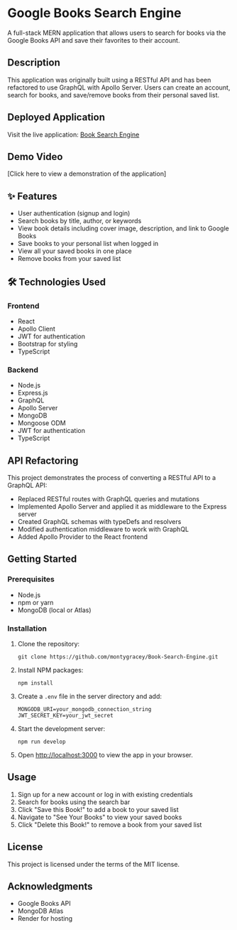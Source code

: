 # Google Books Search Engine

A full-stack MERN application that allows users to search for books via the Google Books API and save their favorites to their account.

##  Description

This application was originally built using a RESTful API and has been refactored to use GraphQL with Apollo Server. Users can create an account, search for books, and save/remove books from their personal saved list.

##  Deployed Application

Visit the live application: [Book Search Engine](https://book-search-engine-d373.onrender.com/)

##  Demo Video

[Click here to view a demonstration of the application]

## ✨ Features

- User authentication (signup and login)
- Search books by title, author, or keywords
- View book details including cover image, description, and link to Google Books
- Save books to your personal list when logged in
- View all your saved books in one place
- Remove books from your saved list

## 🛠️ Technologies Used

### Frontend
- React
- Apollo Client
- JWT for authentication
- Bootstrap for styling
- TypeScript

### Backend
- Node.js
- Express.js
- GraphQL
- Apollo Server
- MongoDB
- Mongoose ODM
- JWT for authentication
- TypeScript

##  API Refactoring

This project demonstrates the process of converting a RESTful API to a GraphQL API:

- Replaced RESTful routes with GraphQL queries and mutations
- Implemented Apollo Server and applied it as middleware to the Express server
- Created GraphQL schemas with typeDefs and resolvers
- Modified authentication middleware to work with GraphQL
- Added Apollo Provider to the React frontend

##  Getting Started

### Prerequisites
- Node.js
- npm or yarn
- MongoDB (local or Atlas)

### Installation

1. Clone the repository:
   ```
   git clone https://github.com/montygracey/Book-Search-Engine.git
   ```

2. Install NPM packages:
   ```
   npm install
   ```

3. Create a `.env` file in the server directory and add:
   ```
   MONGODB_URI=your_mongodb_connection_string
   JWT_SECRET_KEY=your_jwt_secret
   ```

4. Start the development server:
   ```
   npm run develop
   ```

5. Open [http://localhost:3000](http://localhost:3000) to view the app in your browser.

##  Usage

1. Sign up for a new account or log in with existing credentials
2. Search for books using the search bar
3. Click "Save this Book!" to add a book to your saved list
4. Navigate to "See Your Books" to view your saved books
5. Click "Delete this Book!" to remove a book from your saved list


##  License

This project is licensed under the terms of the MIT license.

##  Acknowledgments

- Google Books API
- MongoDB Atlas
- Render for hosting
